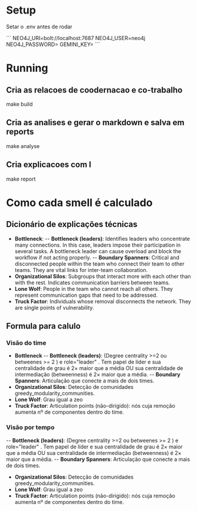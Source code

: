 # Setup 

Setar o .env antes de rodar

´´´
NEO4J_URI=bolt://localhost:7687
NEO4J_USER=neo4j
NEO4J_PASSWORD=
GEMINI_KEY=
´´´


# Running

## Cria as relacoes de coodernacao e co-trabalho
make build 

## Cria as analises e gerar o markdown e salva em reports 
make analyse 

## Cria explicacoes com I 
make report 



# Como cada smell é calculado 

## Dicionário de explicações técnicas 

- **Bottleneck**:
-- **Bottleneck (leaders)**: Identifies leaders who concentrate many connections. In this case, leaders impose their participation in several tasks. A bottleneck leader can cause overload and block the workflow if not acting properly.
-- **Boundary Spanners**: Critical and disconnected people within the team who connect their team to other teams. They are vital links for inter-team collaboration.
- **Organizational Silos**: Subgroups that interact more with each other than with the rest. Indicates communication barriers between teams.
- **Lone Wolf**: People in the team who cannot reach all others. They represent communication gaps that need to be addressed.
- **Truck Factor**: Individuals whose removal disconnects the network. They are single points of vulnerability.

## Formula para calulo 

### Visão do time

- **Bottleneck**
-- **Bottleneck (leaders)**: (Degree centrality >=2 ou betweenes >= 2 ) e role="leader" . Tem papel de líder e sua centralidade de grau é 2× maior que a média OU sua centralidade de intermediação (betweenness) é 2× maior que a média.
-- **Boundary Spanners**: Articulação que conecte a mais de dois times. 
- **Organizational Silos**: Detecção de comunidades greedy_modularity_communities.
- **Lone Wolf**: Grau igual a zeo
- **Truck Factor**: Articulation points (não-dirigido): nós cuja remoção aumenta nº de componentes dentro do time.


### Visão por tempo
-- **Bottleneck (leaders)**: (Degree centrality >=2 ou betweenes >= 2 ) e role="leader" . Tem papel de líder e sua centralidade de grau é 2× maior que a média OU sua centralidade de intermediação (betweenness) é 2× maior que a média.
-- **Boundary Spanners**: Articulação que conecte a mais de dois times. 
- **Organizational Silos**: Detecção de comunidades greedy_modularity_communities.
- **Lone Wolf**: Grau igual a zeo
- **Truck Factor**: Articulation points (não-dirigido): nós cuja remoção aumenta nº de componentes dentro do time.














